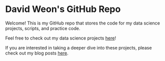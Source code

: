 # David Weon's GitHub Repo

Welcome! This is my GitHub repo that stores the code for my data science projects, scripts, and practice code.

Feel free to check out my data science projects [here](https://github.com/eunchanity/davids_repo/tree/master/projects)!

If you are interested in taking a deeper dive into these projects, please check out my blog posts [here](https://eunchanity.github.io/).
